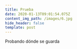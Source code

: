 ```yaml
---
title: Prueba
date: 2020-01-13T09:01:54.075Z
content_img_path: /images/6.jpg
hide_header: false
template: post
---
```

Probando dónde se guarda
